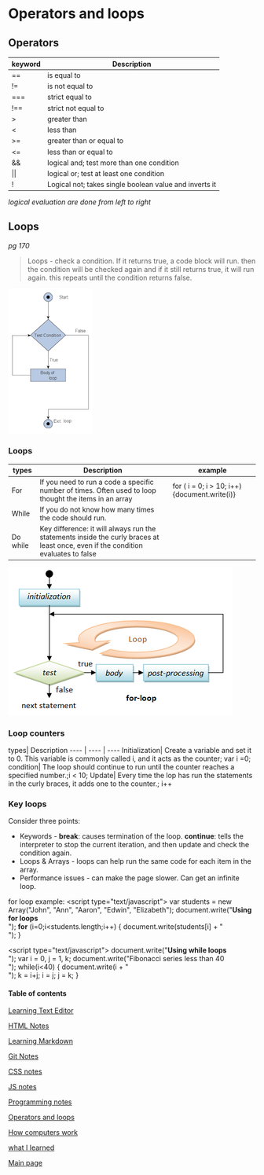 # Operators and loops

## Operators
keyword| Description| 
---- | ---- 
==| is equal to
!=| is not equal to
===| strict equal to
!==| strict not equal to
>| greater than
<| less than
>=| greater than or equal to
<=| less than or equal to
&&| logical and; test more than one condition
\|\|| logical or; test at least one condition
!| Logical not; takes single boolean value and inverts it

*logical evaluation are done from left to right*

## Loops
*pg 170*
> Loops - check a condition. If it returns true, a code block will run. then the condition will be checked again and if it still returns true, it will run again. this repeats until the condition returns false.

![loops](/images/loops.png)

### Loops
types| Description| example
---- | ---- | ----|
For| If you need to run a code a specific number of times. Often used to loop thought the items in an array| for ( i = 0; i > 10; i++){document.write(i)}
While| If you do not know how many times the code should run. 
Do while| Key difference: it will always run the statements inside the curly braces at least once, even if the condition evaluates to false

![For loops](images/for-loops.png)

### Loop counters
types| Description
---- | ---- | ----
Initialization| Create a variable and set it to 0. This variable is commonly called i, and it acts as the counter; var i =0;
condition| The loop should continue to run until the counter reaches a specified number.;i < 10;
Update| Every time the lop has run the statements in the curly braces, it adds one to the counter.; i++

### Key loops

Consider three points:
* Keywords - **break**: causes termination of the loop. **continue**: tells the interpreter to stop the current iteration, and then update and check the condition again.
* Loops & Arrays - loops can help run the same code for each item in the array.
* Performance issues - can make the page slower. Can get an infinite loop.

for loop example:
\<script type="text/javascript">
		var students = new Array("John", "Ann", "Aaron", "Edwin", "Elizabeth");
		document.write("<b>Using for loops </b><br />");
		**for** (i=0;i<students.length;i++)
		{
		document.write(students[i] + "<br />");
		}
	</script>


\<script type="text/javascript">
		document.write("<b>Using while loops </b><br />");
		var i = 0, j = 1, k;
		document.write("Fibonacci series less than 40<br />");
		while(i<40)
		{
			document.write(i + "<br />");
			k = i+j;
			i = j;
			j = k;
		}
	</script>

#### Table of contents
[Learning Text Editor](https://will-ing.github.io/learning-journal/learn-text-editor)

[HTML Notes](https://will-ing.github.io/learning-journal/html-notes)

[Learning Markdown](https://will-ing.github.io/learning-journal/learning-markdown)

[Git Notes](https://will-ing.github.io/learning-journal/git-notes)

[CSS notes](https://will-ing.github.io/learning-journal/css-notes)

[JS notes](https://will-ing.github.io/learning-journal/js-notes)

[Programming notes](https://will-ing.github.io/learning-journal/progjs-notes)

[Operators and loops](https://will-ing.github.io/learning-journal/operatorsandloops)

[How computers work](https://will-ing.github.io/learning-journal/howcmpwrk)

[what I learned](https://will-ing.github.io/learning-journal/what-i-learned)

[Main page](https://will-ing.github.io/learning-journal/)